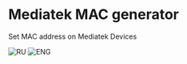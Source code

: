 # Mediatek MAC generator
Set MAC address on Mediatek Devices

![RU](https://raw.githubusercontent.com/olegsvs/ru.olegsvs.mediatek_mac_changer/master/images/1.png)
![ENG](https://raw.githubusercontent.com/olegsvs/ru.olegsvs.mediatek_mac_changer/master/images/2.png)